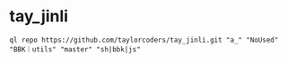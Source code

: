 # tay_jinli
```
ql repo https://github.com/taylorcoders/tay_jinli.git "a_" "NoUsed" "BBK｜utils" "master" "sh|bbk|js"
```
